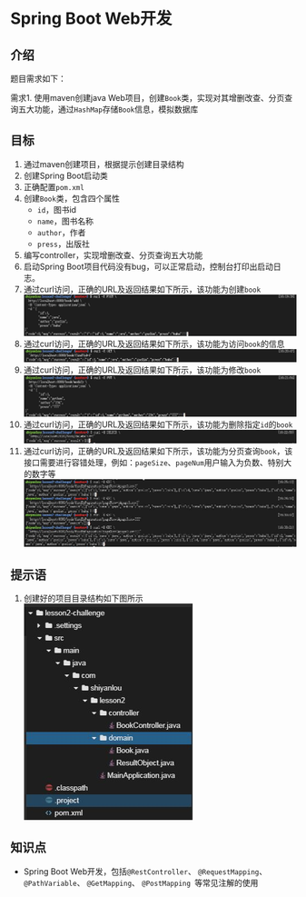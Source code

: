 # Spring Boot Web开发

## 介绍

题目需求如下：

需求1. 使用maven创建java Web项目，创建`Book`类，实现对其增删改查、分页查询五大功能，通过`HashMap`存储`Book`信息，模拟数据库

## 目标

1. 通过maven创建项目，根据提示创建目录结构
2. 创建Spring Boot启动类
3. 正确配置`pom.xml`
4. 创建`Book`类，包含四个属性
   - `id`，图书id
   - `name`，图书名称
   - `author`，作者
   - `press`，出版社
5. 编写controller，实现增删改查、分页查询五大功能
6. 启动Spring Boot项目代码没有bug，可以正常启动，控制台打印出启动日志。
7. 通过curl访问，正确的URL及返回结果如下所示，该功能为创建`book`
   ![](./pic-challenge/2.jpg)
8. 通过curl访问，正确的URL及返回结果如下所示，该功能为访问`book`的信息
   ![](pic-challenge/3.jpg)
9. 通过curl访问，正确的URL及返回结果如下所示，该功能为修改`book`
   ![](./pic-challenge/4.jpg)
10. 通过curl访问，正确的URL及返回结果如下所示，该功能为删除指定`id`的`book`
   ![](./pic-challenge/5.jpg)
11. 通过curl访问，正确的URL及返回结果如下所示，该功能为分页查询`book`，该接口需要进行容错处理，例如：`pageSize`、`pageNum`用户输入为负数、特别大的数字等
    ![](./pic-challenge/6.jpg)

## 提示语

1. 创建好的项目目录结构如下图所示
   ![](./pic-challenge/1.JPG)

## 知识点

- Spring Boot Web开发，包括`@RestController`、 `@RequestMapping`、 `@PathVariable`、 `@GetMapping`、 `@PostMapping `等常见注解的使用


